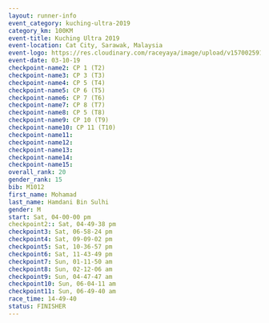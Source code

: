 ```yaml
---
layout: runner-info 
event_category: kuching-ultra-2019 
category_km: 100KM 
event-title: Kuching Ultra 2019
event-location: Cat City, Sarawak, Malaysia 
event-logo: https://res.cloudinary.com/raceyaya/image/upload/v1570025915/logo/kuching_ultra_jsvtue.jpg 
event-date: 03-10-19 
checkpoint-name2: CP 1 (T2) 
checkpoint-name3: CP 3 (T3) 
checkpoint-name4: CP 5 (T4) 
checkpoint-name5: CP 6 (T5) 
checkpoint-name6: CP 7 (T6) 
checkpoint-name7: CP 8 (T7) 
checkpoint-name8: CP 5 (T8) 
checkpoint-name9: CP 10 (T9) 
checkpoint-name10: CP 11 (T10) 
checkpoint-name11:  
checkpoint-name12: 
checkpoint-name13: 
checkpoint-name14: 
checkpoint-name15: 
overall_rank: 20
gender_rank: 15
bib: M1012
first_name: Mohamad
last_name: Hamdani Bin Sulhi
gender: M
start: Sat, 04-00-00 pm
checkpoint2:: Sat, 04-49-38 pm
checkpoint3: Sat, 06-58-24 pm
checkpoint4: Sat, 09-09-02 pm
checkpoint5: Sat, 10-36-57 pm
checkpoint6: Sat, 11-43-49 pm
checkpoint7: Sun, 01-11-50 am
checkpoint8: Sun, 02-12-06 am
checkpoint9: Sun, 04-47-47 am
checkpoint10: Sun, 06-04-11 am
checkpoint11: Sun, 06-49-40 am
race_time: 14-49-40
status: FINISHER
---
```

